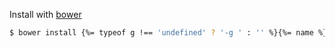 Install with [bower](http://bower.io/)

```sh
$ bower install {%= typeof g !== 'undefined' ? '-g ' : '' %}{%= name %} {%= typeof save !== 'undefined' ? '--save' : '--save-dev' %}
```